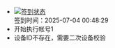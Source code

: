 - [![签到状态](https://github.com/li5bo5/Cloud189-Actions/actions/workflows/main.yml/badge.svg?branch=main)](https://github.com/li5bo5/Cloud189-Actions/actions/workflows/main.yml) <br> 签到时间：2025-07-04 00:48:29
- 开始执行帐号1
- 设备ID不存在，需要二次设备校验
